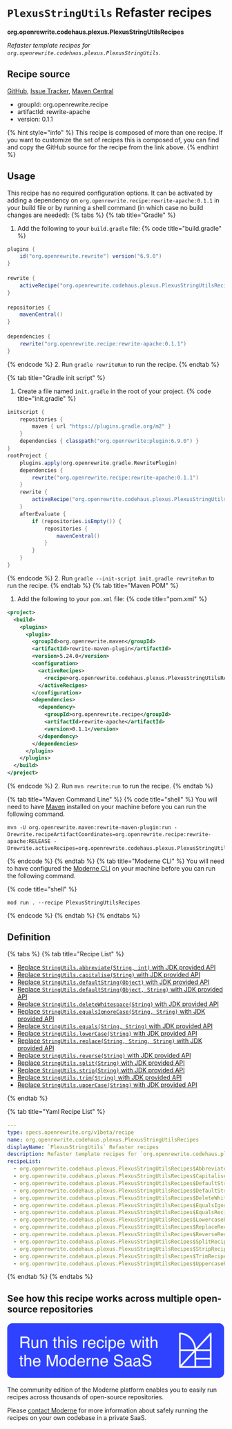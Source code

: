 # `PlexusStringUtils` Refaster recipes

**org.openrewrite.codehaus.plexus.PlexusStringUtilsRecipes**

_Refaster template recipes for `org.openrewrite.codehaus.plexus.PlexusStringUtils`._

## Recipe source

[GitHub](https://github.com/openrewrite/rewrite-apache/blob/main/src/main/java/org/openrewrite/codehaus/plexus/PlexusStringUtils.java), [Issue Tracker](https://github.com/openrewrite/rewrite-apache/issues), [Maven Central](https://central.sonatype.com/artifact/org.openrewrite.recipe/rewrite-apache/0.1.1/jar)

* groupId: org.openrewrite.recipe
* artifactId: rewrite-apache
* version: 0.1.1

{% hint style="info" %}
This recipe is composed of more than one recipe. If you want to customize the set of recipes this is composed of, you can find and copy the GitHub source for the recipe from the link above.
{% endhint %}

## Usage

This recipe has no required configuration options. It can be activated by adding a dependency on `org.openrewrite.recipe:rewrite-apache:0.1.1` in your build file or by running a shell command (in which case no build changes are needed): 
{% tabs %}
{% tab title="Gradle" %}
1. Add the following to your `build.gradle` file:
{% code title="build.gradle" %}
```groovy
plugins {
    id("org.openrewrite.rewrite") version("6.9.0")
}

rewrite {
    activeRecipe("org.openrewrite.codehaus.plexus.PlexusStringUtilsRecipes")
}

repositories {
    mavenCentral()
}

dependencies {
    rewrite("org.openrewrite.recipe:rewrite-apache:0.1.1")
}
```
{% endcode %}
2. Run `gradle rewriteRun` to run the recipe.
{% endtab %}

{% tab title="Gradle init script" %}
1. Create a file named `init.gradle` in the root of your project.
{% code title="init.gradle" %}
```groovy
initscript {
    repositories {
        maven { url "https://plugins.gradle.org/m2" }
    }
    dependencies { classpath("org.openrewrite:plugin:6.9.0") }
}
rootProject {
    plugins.apply(org.openrewrite.gradle.RewritePlugin)
    dependencies {
        rewrite("org.openrewrite.recipe:rewrite-apache:0.1.1")
    }
    rewrite {
        activeRecipe("org.openrewrite.codehaus.plexus.PlexusStringUtilsRecipes")
    }
    afterEvaluate {
        if (repositories.isEmpty()) {
            repositories {
                mavenCentral()
            }
        }
    }
}
```
{% endcode %}
2. Run `gradle --init-script init.gradle rewriteRun` to run the recipe.
{% endtab %}
{% tab title="Maven POM" %}
1. Add the following to your `pom.xml` file:
{% code title="pom.xml" %}
```xml
<project>
  <build>
    <plugins>
      <plugin>
        <groupId>org.openrewrite.maven</groupId>
        <artifactId>rewrite-maven-plugin</artifactId>
        <version>5.24.0</version>
        <configuration>
          <activeRecipes>
            <recipe>org.openrewrite.codehaus.plexus.PlexusStringUtilsRecipes</recipe>
          </activeRecipes>
        </configuration>
        <dependencies>
          <dependency>
            <groupId>org.openrewrite.recipe</groupId>
            <artifactId>rewrite-apache</artifactId>
            <version>0.1.1</version>
          </dependency>
        </dependencies>
      </plugin>
    </plugins>
  </build>
</project>
```
{% endcode %}
2. Run `mvn rewrite:run` to run the recipe.
{% endtab %}

{% tab title="Maven Command Line" %}
{% code title="shell" %}
You will need to have [Maven](https://maven.apache.org/download.cgi) installed on your machine before you can run the following command.

```shell
mvn -U org.openrewrite.maven:rewrite-maven-plugin:run -Drewrite.recipeArtifactCoordinates=org.openrewrite.recipe:rewrite-apache:RELEASE -Drewrite.activeRecipes=org.openrewrite.codehaus.plexus.PlexusStringUtilsRecipes
```
{% endcode %}
{% endtab %}
{% tab title="Moderne CLI" %}
You will need to have configured the [Moderne CLI](https://docs.moderne.io/moderne-cli/cli-intro) on your machine before you can run the following command.

{% code title="shell" %}
```shell
mod run . --recipe PlexusStringUtilsRecipes
```
{% endcode %}
{% endtab %}
{% endtabs %}

## Definition

{% tabs %}
{% tab title="Recipe List" %}
* [Replace `StringUtils.abbreviate(String, int)` with JDK provided API](../../codehaus/plexus/plexusstringutilsrecipes$abbreviaterecipe.md)
* [Replace `StringUtils.capitalise(String)` with JDK provided API](../../codehaus/plexus/plexusstringutilsrecipes$capitaliserecipe.md)
* [Replace `StringUtils.defaultString(Object)` with JDK provided API](../../codehaus/plexus/plexusstringutilsrecipes$defaultstringrecipe.md)
* [Replace `StringUtils.defaultString(Object, String)` with JDK provided API](../../codehaus/plexus/plexusstringutilsrecipes$defaultstringfallbackrecipe.md)
* [Replace `StringUtils.deleteWhitespace(String)` with JDK provided API](../../codehaus/plexus/plexusstringutilsrecipes$deletewhitespacerecipe.md)
* [Replace `StringUtils.equalsIgnoreCase(String, String)` with JDK provided API](../../codehaus/plexus/plexusstringutilsrecipes$equalsignorecaserecipe.md)
* [Replace `StringUtils.equals(String, String)` with JDK provided API](../../codehaus/plexus/plexusstringutilsrecipes$equalsrecipe.md)
* [Replace `StringUtils.lowerCase(String)` with JDK provided API](../../codehaus/plexus/plexusstringutilsrecipes$lowercaserecipe.md)
* [Replace `StringUtils.replace(String, String, String)` with JDK provided API](../../codehaus/plexus/plexusstringutilsrecipes$replacerecipe.md)
* [Replace `StringUtils.reverse(String)` with JDK provided API](../../codehaus/plexus/plexusstringutilsrecipes$reverserecipe.md)
* [Replace `StringUtils.split(String)` with JDK provided API](../../codehaus/plexus/plexusstringutilsrecipes$splitrecipe.md)
* [Replace `StringUtils.strip(String)` with JDK provided API](../../codehaus/plexus/plexusstringutilsrecipes$striprecipe.md)
* [Replace `StringUtils.trim(String)` with JDK provided API](../../codehaus/plexus/plexusstringutilsrecipes$trimrecipe.md)
* [Replace `StringUtils.upperCase(String)` with JDK provided API](../../codehaus/plexus/plexusstringutilsrecipes$uppercaserecipe.md)

{% endtab %}

{% tab title="Yaml Recipe List" %}
```yaml
---
type: specs.openrewrite.org/v1beta/recipe
name: org.openrewrite.codehaus.plexus.PlexusStringUtilsRecipes
displayName: `PlexusStringUtils` Refaster recipes
description: Refaster template recipes for `org.openrewrite.codehaus.plexus.PlexusStringUtils`.
recipeList:
  - org.openrewrite.codehaus.plexus.PlexusStringUtilsRecipes$AbbreviateRecipe
  - org.openrewrite.codehaus.plexus.PlexusStringUtilsRecipes$CapitaliseRecipe
  - org.openrewrite.codehaus.plexus.PlexusStringUtilsRecipes$DefaultStringRecipe
  - org.openrewrite.codehaus.plexus.PlexusStringUtilsRecipes$DefaultStringFallbackRecipe
  - org.openrewrite.codehaus.plexus.PlexusStringUtilsRecipes$DeleteWhitespaceRecipe
  - org.openrewrite.codehaus.plexus.PlexusStringUtilsRecipes$EqualsIgnoreCaseRecipe
  - org.openrewrite.codehaus.plexus.PlexusStringUtilsRecipes$EqualsRecipe
  - org.openrewrite.codehaus.plexus.PlexusStringUtilsRecipes$LowercaseRecipe
  - org.openrewrite.codehaus.plexus.PlexusStringUtilsRecipes$ReplaceRecipe
  - org.openrewrite.codehaus.plexus.PlexusStringUtilsRecipes$ReverseRecipe
  - org.openrewrite.codehaus.plexus.PlexusStringUtilsRecipes$SplitRecipe
  - org.openrewrite.codehaus.plexus.PlexusStringUtilsRecipes$StripRecipe
  - org.openrewrite.codehaus.plexus.PlexusStringUtilsRecipes$TrimRecipe
  - org.openrewrite.codehaus.plexus.PlexusStringUtilsRecipes$UppercaseRecipe

```
{% endtab %}
{% endtabs %}

## See how this recipe works across multiple open-source repositories

[![Moderne Link Image](/.gitbook/assets/ModerneRecipeButton.png)](https://app.moderne.io/recipes/org.openrewrite.codehaus.plexus.PlexusStringUtilsRecipes)

The community edition of the Moderne platform enables you to easily run recipes across thousands of open-source repositories.

Please [contact Moderne](https://moderne.io/product) for more information about safely running the recipes on your own codebase in a private SaaS.
